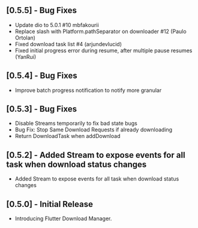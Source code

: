 ## [0.5.5] - Bug Fixes

* Update dio to 5.0.1 #10 mbfakourii 
* Replace slash with Platform.pathSeparator on downloader #12 (Paulo Ortolan)
* Fixed download task list #4 (arjundevlucid)
* Fixed initial progress error during resume, after multiple pause resumes (YanRui)

## [0.5.4] - Bug Fixes

* Improve batch progress notification to notify more granular

## [0.5.3] - Bug Fixes

* Disable Streams temporarily to fix bad state bugs
* Bug Fix: Stop Same Download Requests if already downloading
* Return DownloadTask  when addDownload

## [0.5.2] - Added Stream to expose events for all task when download status changes

* Added Stream to expose events for all task when download status changes

## [0.5.0] - Initial Release

* Introducing Flutter Download Manager.